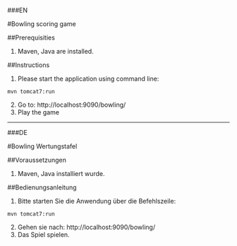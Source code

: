 ###EN

#Bowling scoring game



##Prerequisities
1. Maven, Java are installed.

##Instructions
1. Please start the application using command line:

`mvn tomcat7:run`

2. Go to: http://localhost:9090/bowling/
3. Play the game

--- 

###DE

#Bowling Wertungstafel


##Voraussetzungen
1. Maven, Java installiert wurde.

##Bedienungsanleitung
1. Bitte starten Sie die Anwendung über die Befehlszeile:

`mvn tomcat7:run`

2. Gehen sie nach: http://localhost:9090/bowling/
3. Das Spiel spielen.

